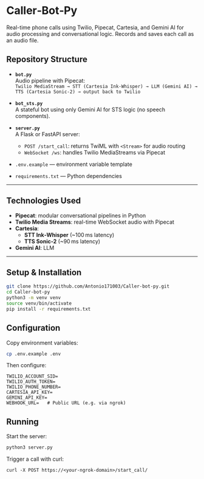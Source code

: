 # Caller‑Bot‑Py

Real-time phone calls using Twilio, Pipecat, Cartesia, and Gemini AI for audio processing and conversational logic.
Records and saves each call as an audio file.

## Repository Structure

- **`bot.py`**  
  Audio pipeline with Pipecat:  
  `Twilio MediaStream → STT (Cartesia Ink‑Whisper) → LLM (Gemini AI) → TTS (Cartesia Sonic‑2) → output back to Twilio`

- **`bot_sts.py`**  
  A stateful bot using only Gemini AI for STS logic (no speech components).

- **`server.py`**  
  A Flask or FastAPI server:
  - `POST /start_call`: returns TwiML with `<Stream>` for audio routing  
  - `WebSocket /ws`: handles Twilio MediaStreams via Pipecat

- `.env.example` — environment variable template  
- `requirements.txt` — Python dependencies

---

## Technologies Used

- **Pipecat**: modular conversational pipelines in Python  
- **Twilio Media Streams**: real-time WebSocket audio with Pipecat  
- **Cartesia**:  
  - **STT Ink‑Whisper** (~100 ms latency)  
  - **TTS Sonic‑2** (~90 ms latency)
- **Gemini AI**: LLM

---

## Setup & Installation

```bash
git clone https://github.com/Antonio171003/Caller-bot-py.git
cd Caller-bot-py
python3 -m venv venv
source venv/bin/activate
pip install -r requirements.txt
```

## Configuration

Copy environment variables:

```bash
cp .env.example .env
```

Then configure:

```env
TWILIO_ACCOUNT_SID=
TWILIO_AUTH_TOKEN=
TWILIO_PHONE_NUMBER=
CARTESIA_API_KEY=
GEMINI_API_KEY=
WEBHOOK_URL=   # Public URL (e.g. via ngrok)
```

## Running

Start the server:

```bash
python3 server.py
```

Trigger a call with curl:

```
curl -X POST https://<your-ngrok-domain>/start_call/
```


